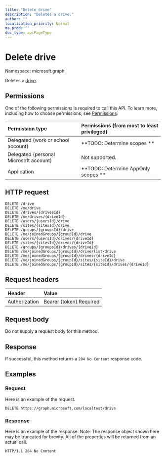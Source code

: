 ```yaml
---
title: "Delete drive"
description: "Deletes a drive."
author: ""
localization_priority: Normal
ms.prod: ""
doc_type: apiPageType
---
```


# Delete drive

Namespace: microsoft.graph

Deletes a [drive](../resources/drive.md).

## Permissions
One of the following permissions is required to call this API. To learn more, including how to choose permissions, see [Permissions](/concepts/permissions-reference.md).

|Permission type|Permissions (from most to least privileged)|
|:---|:---|
|Delegated (work or school account)|**TODO: Determine scopes **|
|Delegated (personal Microsoft account)|Not supported.|
|Application|**TODO: Determine AppOnly scopes **|

## HTTP request
<!-- {
  "blockType": "ignored"
}
-->
``` http
DELETE /drive
DELETE /me/drive
DELETE /drives/{drivesId}
DELETE /me/drives/{driveId}
DELETE /users/{usersId}/drive
DELETE /sites/{sitesId}/drive
DELETE /groups/{groupsId}/drive
DELETE /me/joinedGroups/{groupId}/drive
DELETE /users/{usersId}/drives/{driveId}
DELETE /sites/{sitesId}/drives/{driveId}
DELETE /groups/{groupsId}/drives/{driveId}
DELETE /me/joinedGroups/{groupId}/drive/list/drive
DELETE /me/joinedGroups/{groupId}/drives/{driveId}
DELETE /me/joinedGroups/{groupId}/sites/{siteId}/drive
DELETE /me/joinedGroups/{groupId}/sites/{siteId}/drives/{driveId}
```

## Request headers
|Header|Value|
|:---|:---|
|Authorization|Bearer {token}.Required|

## Request body
Do not supply a request body for this method.

## Response
If successful, this method returns a `204 No Content` response code.

## Examples

### Request
Here is an example of the request.
<!-- {
  "blockType": "request",
  "name": "delete_drive"
}
-->
``` http
DELETE https://graph.microsoft.com/localtest/drive
```

### Response
Here is an example of the response. Note: The response object shown here may be truncated for brevity. All of the properties will be returned from an actual call.
<!-- {
  "blockType": "response",
  "truncated": true
}
-->
``` http
HTTP/1.1 204 No Content
```

